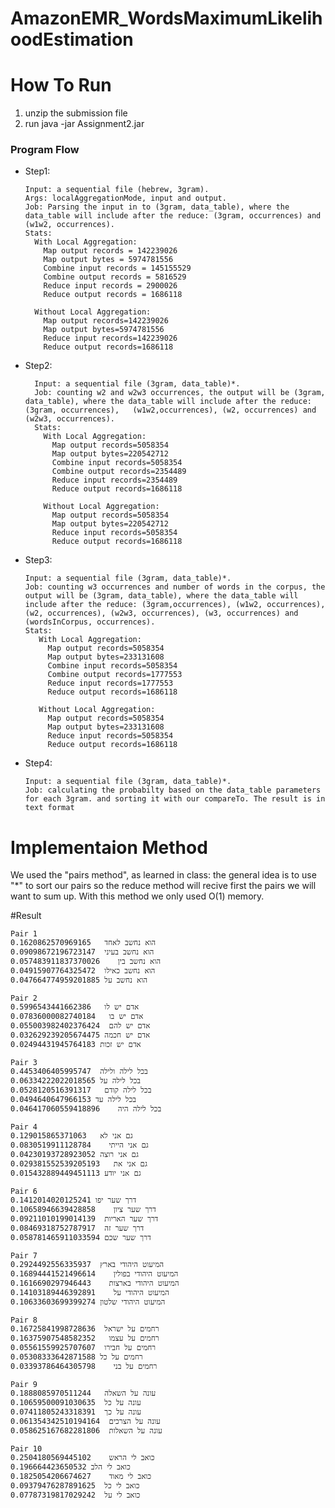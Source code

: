 # AmazonEMR_WordsMaximumLikelihoodEstimation
# How To Run
1. unzip the submission file
2. run java -jar Assignment2.jar

### Program Flow

* Step1:

      Input: a sequential file (hebrew, 3gram).     
      Args: localAggregationMode, input and output.
      Job: Parsing the input in to (3gram, data_table), where the data_table will include after the reduce: (3gram, occurrences) and (w1w2, occurrences).
      Stats:
        With Local Aggregation: 
          Map output records = 142239026
          Map output bytes = 5974781556
          Combine input records = 145155529
          Combine output records = 5816529
          Reduce input records = 2900026
          Reduce output records = 1686118

        Without Local Aggregation: 
          Map output records=142239026
          Map output bytes=5974781556 
          Reduce input records=142239026
          Reduce output records=1686118

* Step2:

        Input: a sequential file (3gram, data_table)*.
        Job: counting w2 and w2w3 occurrences, the output will be (3gram, data_table), where the data_table will include after the reduce: (3gram, occurrences),   (w1w2,occurrences), (w2, occurrences) and (w2w3, occurrences). 
        Stats:
          With Local Aggregation:
            Map output records=5058354
            Map output bytes=220542712
            Combine input records=5058354
            Combine output records=2354489
            Reduce input records=2354489
            Reduce output records=1686118
            
          Without Local Aggregation: 
            Map output records=5058354
            Map output bytes=220542712
            Reduce input records=5058354
            Reduce output records=1686118
        
 
 * Step3:
 
       Input: a sequential file (3gram, data_table)*.
       Job: counting w3 occurrences and number of words in the corpus, the output will be (3gram, data_table), where the data_table will include after the reduce: (3gram,occurrences), (w1w2, occurrences), (w2, occurrences), (w2w3, occurrences), (w3, occurrences) and (wordsInCorpus, occurrences).
       Stats:
          With Local Aggregation:
            Map output records=5058354
            Map output bytes=233131608
            Combine input records=5058354
            Combine output records=1777553
            Reduce input records=1777553
            Reduce output records=1686118
            
          Without Local Aggregation: 
            Map output records=5058354
            Map output bytes=233131608
            Reduce input records=5058354
            Reduce output records=1686118


 * Step4:

       Input: a sequential file (3gram, data_table)*.
       Job: calculating the probabilty based on the data_table parameters for each 3gram. and sorting it with our compareTo. The result is in text format        
  
# Implementaion Method
 We used the "pairs method", as learned in class: the general idea is to use "*" to sort our pairs so the reduce method will recive first the pairs we will want to sum up.
 With this method we only used O(1) memory.
 
 #Result

    Pair 1 
    הוא נחשב לאחד	0.1620862570969165
    הוא נחשב בעיני	0.09098672196723147
    הוא נחשב בין	0.057483911837370026
    הוא נחשב כאילו	0.04915907764325472
    הוא נחשב על	0.047664774959201885

    Pair 2
    אדם יש לו	0.5996543441662386
    אדם יש בו	0.07836000082740184
    אדם יש להם	0.055003982402376424
    אדם יש חכמה	0.032629239205674475
    אדם יש זכות	0.02494431945764183
    
    Pair 3
    בכל לילה ולילה	0.4453406405995747
    בכל לילה על	0.06334222022018565
    בכל לילה קודם	0.0528120516391317
    בכל לילה עד	0.0494640647966153
    בכל לילה היה	0.046417060559418896

    Pair 4
    גם אני לא	0.129015865371063
    גם אני הייתי	0.0830519911128784
    גם אני רוצה	0.04230193728923052
    גם אני את	0.029381552539205193
    גם אני יודע	0.015432889449451113

    Pair 6
    דרך שער יפו	0.1412014020125241
    דרך שער ציון	0.10658946639428858
    דרך שער האריות	0.09211010199014139
    דרך שער זה	0.08469318752787917
    דרך שער שכם	0.058781465911033594

    Pair 7
    המיעוט היהודי בארץ	0.2924492556335937
    המיעוט היהודי בפולין	0.16894441521496614
    המיעוט היהודי בארצות	0.1616690297946443
    המיעוט היהודי על	0.14103189446392891
    המיעוט היהודי שלטון	0.10633603699399274

    Pair 8
    רחמים על ישראל	0.16725841998728636
    רחמים על עצמו	0.16375907548582352
    רחמים על חבירו	0.05561559925707607
    רחמים על כל	0.05308333642871588
    רחמים על בני	0.03393786464305798

    Pair 9
    עונה על השאלה	0.1888085970511244
    עונה על כל	0.10659500091030635
    עונה על כך	0.07411805243318391
    עונה על הצרכים	0.061354342510194164
    עונה על השאלות	0.058625167682281806

    Pair 10
    כואב לי הראש	0.2504180569445102
    כואב לי הלב	0.196664423650532
    כואב לי מאוד	0.1825054206674627
    כואב לי כל	0.09379476287891625
    כואב לי על	0.07787319817029242

